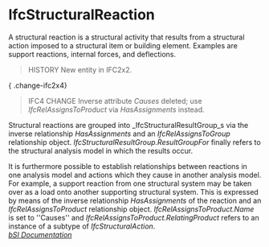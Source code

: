 IfcStructuralReaction
=====================
A structural reaction is a structural activity that results from a structural
action imposed to a structural item or building element. Examples are support
reactions, internal forces, and deflections.  
  
> HISTORY  New entity in IFC2x2.  
  
{ .change-ifc2x4}  
> IFC4 CHANGE  Inverse attribute _Causes_ deleted; use
> _IfcRelAssignsToProduct_ via _HasAssignments_ instead.  
  
Structural reactions are grouped into _IfcStructuralResultGroup_s via the
inverse relationship _HasAssignments_ and an _IfcRelAssignsToGroup_
relationship object. _IfcStructuralResultGroup.ResultGroupFor_ finally refers
to the structural analysis model in which the results occur.  
  
It is furthermore possible to establish relationships between reactions in one
analysis model and actions which they cause in another analysis model. For
example, a support reaction from one structural system may be taken over as a
load onto another supporting structural system. This is expressed by means of
the inverse relationship _HasAssignments_ of the reaction and an
_IfcRelAssignsToProduct_ relationship object. _IfcRelAssignsToProduct.Name_ is
set to ''Causes'' and _IfcRelAssignsToProduct.RelatingProduct_ refers to an
instance of a subtype of _IfcStructuralAction_.  
[ _bSI
Documentation_](https://standards.buildingsmart.org/IFC/DEV/IFC4_2/FINAL/HTML/schema/ifcstructuralanalysisdomain/lexical/ifcstructuralreaction.htm)


